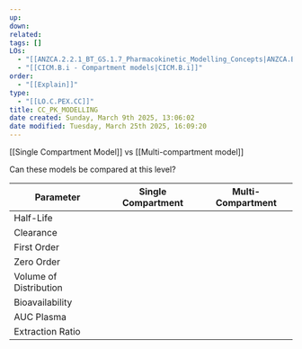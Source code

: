 ```yaml
---
up: 
down: 
related: 
tags: []
LOs:
  - "[[ANZCA.2.2.1_BT_GS.1.7_Pharmacokinetic_Modelling_Concepts|ANZCA.BT_GS 1.7]]"
  - "[[CICM.B.i - Compartment models|CICM.B.i]]"
order:
  - "[[Explain]]"
type:
  - "[[LO.C.PEX.CC]]"
title: CC_PK_MODELLING
date created: Sunday, March 9th 2025, 13:06:02
date modified: Tuesday, March 25th 2025, 16:09:20
---
```


[[Single Compartment Model]] vs [[Multi-compartment model]]

Can these models be compared at this level?

| Parameter              | Single Compartment | Multi-Compartment |
| ---------------------- | ------------------ | ----------------- |
| Half-Life              |                    |                   |
| Clearance              |                    |                   |
| First Order            |                    |                   |
| Zero Order             |                    |                   |
| Volume of Distribution |                    |                   |
| Bioavailability        |                    |                   |
| AUC Plasma             |                    |                   |
| Extraction Ratio       |                    |                   |
